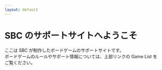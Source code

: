```yaml
---
layout: default
---
```


# SBC のサポートサイトへようこそ

ここは SBC が制作したボードゲームのサポートサイトです。  
ボードゲームのルールやサポート情報については、上部リンクの Game List をご覧ください。
